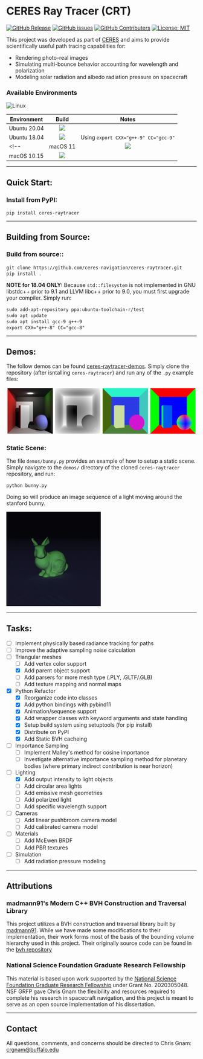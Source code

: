# CERES Ray Tracer (CRT)
[![GitHub Release](https://img.shields.io/github/v/release/ceres-navigation/ceres-raytracer?include_prereleases)](https://github.com/ceres-navigation/ceres-pathtracer/releases)
[![GitHub issues](https://img.shields.io/github/issues/ceres-navigation/ceres-raytracer)](https://github.com/ceres-navigation/ceres-pathtracer/issues)
[![GitHub Contributers](https://img.shields.io/github/contributors/ceres-navigation/ceres-raytracer)](https://github.com/ceres-navigation/ceres-raytracer/graphs/contributors)
[![License: MIT](https://img.shields.io/badge/License-MIT-yellow.svg)](https://opensource.org/licenses/MIT)


This project was developed as part of [CERES](https://ceresnavigation.org) and aims to provide scientifically useful path tracing capabilities for:
- Rendering photo-real images
- Simulating multi-bounce behavior accounting for wavelength and polarization
- Modeling solar radiation and albedo radiation pressure on spacecraft

### Available Environments
![Linux](https://img.shields.io/badge/Linux-FCC624?style=for-the-badge&logo=linux&logoColor=black)
<!-- ![Mac OS](https://img.shields.io/badge/mac%20os-000000?style=for-the-badge&logo=macos&logoColor=F0F0F0) -->
<!-- ![Windows](https://img.shields.io/badge/Windows-0078D6?style=for-the-badge&logo=windows&logoColor=white) -->

| Environment   | Build         |  Notes  |
| ------------- |:-------------:| :-------:|
| Ubuntu 20.04  | [![](https://github.com/ceres-navigation/ceres-raytracer/actions/workflows/cmake_ubuntu20.yml/badge.svg)](https://github.com/ceres-navigation/ceres-raytracer/actions) |   |
| Ubuntu 18.04  | [![](https://github.com/ceres-navigation/ceres-raytracer/actions/workflows/cmake_ubuntu18.yml/badge.svg)](https://github.com/ceres-navigation/ceres-raytracer/actions) | Using `export CXX="g++-9" CC="gcc-9"` |
<!-- | macOS 11      | [![](https://github.com/ceres-navigation/ceres-raytracer/actions/workflows/cmake_macos11.yml/badge.svg)](https://github.com/ceres-navigation/ceres-raytracer/actions) |  |
| macOS 10.15   | [![](https://github.com/ceres-navigation/ceres-raytracer/actions/workflows/cmake_macos10.yml/badge.svg)](https://github.com/ceres-navigation/ceres-raytracer/actions) |  | -->


***
## Quick Start:
### Install from PyPI:
```
pip install ceres-raytracer
```

***
## Building from Source:

### Build from source::

```
git clone https://github.com/ceres-navigation/ceres-raytracer.git
pip install .
```
**NOTE for 18.04 ONLY:** Because `std::filesystem` is not implemented in GNU libstdc++ prior to 9.1 and LLVM libc++ prior to 9.0, you must first upgrade your compiler.  Simply run:
```
sudo add-apt-repository ppa:ubuntu-toolchain-r/test
sudo apt update
sudo apt install gcc-9 g++-9
export CXX="g++-8" CC="gcc-8"
```

***
## Demos:
The follow demos can be found [ceres-raytracer-demos](https://github.com/ceres-navigation/ceres-raytracer-demos).  Simply clone the repository (after isntalling `ceres-raytracer`) and run any of the `.py` example files:


![](https://raw.githubusercontent.com/ceres-navigation/ceres-raytracer-demos/master/results/cornell.png)


### Static Scene:
The file `demos/bunny.py` provides an example of how to setup a static scene.  Simply navigate to the `demos/` directory of the cloned `ceres-raytracer` repository, and run:
```
python bunny.py
```
Doing so will produce an image sequence of a light moving around the stanford bunny.

![](https://raw.githubusercontent.com/ceres-navigation/ceres-raytracer-demos/master/results/bunny.gif)


***
## Tasks:
- [ ] Implement physically based radiance tracking for paths
- [ ] Improve the adaptive sampling noise calculation
- [ ] Triangular meshes
  - [ ] Add vertex color support
  - [x] Add parent object support
  - [ ] Add parsers for more mesh type (.PLY, .GLTF/.GLB)
  - [ ] Add texture mapping and normal maps
- [x] Python Refactor
  - [x] Reorganize code into classes
  - [x] Add python bindings with pybind11
  - [x] Animation/sequence support
  - [x] Add wrapper classes with keyword arguments and state handling
  - [x] Setup build system using setuptools (for pip install)
  - [x] Distribute on PyPI
  - [x] Add Static BVH cacheing
- [ ] Importance Sampling
  - [ ] Implement Malley's method for cosine importance
  - [ ] Investigate alternative importance sampling method for planetary bodies (where primary indirect contribution is near horizon)
- [ ] Lighting
  - [x] Add output intensity to light objects
  - [ ] Add circular area lights
  - [ ] Add emissive mesh geometries
  - [ ] Add polarized light
  - [ ] Add specific wavelength support
- [ ] Cameras
  - [ ] Add linear pushbroom camera model
  - [ ] Add calibrated camera model
- [ ] Materials
  - [ ] Add McEwen BRDF
  - [ ] Add PBR textures
- [ ] Simulation
  - [ ] Add radiation pressure modeling

***
## Attributions
### madmann91's Modern C++ BVH Construction and Traversal Library
This project utilizes a BVH construction and traversal library built by [madmann91](https://github.com/madmann91).  While we have made some modifications to their implementation, their work forms most of the basis of the bounding volume hierarchy used in this project.  Their originally source code can be found in the [bvh repository](https://github.com/madmann91/bvh)


### National Science Foundation Graduate Research Fellowship
This material is based upon work supported by the [National Science Foundation Graduate Research Fellowship](https://www.nsfgrfp.org/) under Grant No. 2020305048.  NSF GRFP gave Chris Gnam the flexibility and resources required to complete his research in spacecraft navigation, and this project is meant to serve as an open source implementation of his dissertation.

***
## Contact
All questions, comments, and concerns should be directed to Chris Gnam: crgnam@buffalo.edu

